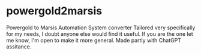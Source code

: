 # powergold2marsis
Powergold to Marsis Automation System converter
Tailored very specifically for my needs, I doubt anyone else would find it useful. If you are the one let me know, I'm open to make it more general.
Made partly with ChatGPT assitance.


